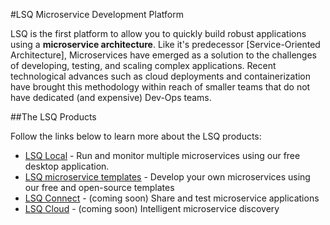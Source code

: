 #LSQ Microservice Development Platform

LSQ is the first platform to allow you to quickly build robust applications using a **microservice architecture**. Like it's predecessor [Service-Oriented Architecture], Microservices have emerged as a solution to the challenges of developing, testing, and scaling complex applications. Recent technological advances such as cloud deployments and containerization have brought this methodology within reach of smaller teams that do not have dedicated (and expensive) Dev-Ops teams.

##The LSQ Products

Follow the links below to learn more about the LSQ products:

- [LSQ Local] - Run and monitor multiple microservices using our free desktop application.
- [LSQ microservice templates] - Develop your own microservices using our free and open-source templates 
- [LSQ Connect] - (coming soon) Share and test microservice applications
- [LSQ Cloud] - (coming soon) Intelligent microservice discovery


[Microservices]: http://martinfowler.com/articles/microservices.html
[Building Microservices]: http://shop.oreilly.com/product/0636920033158.do
[Warehouse Computing and the Evolution of the Datacenter]: http://lennypruss.co/post/110633066423/warehouse-computing-and-the-evolution-of-the


[Compose.io]: http://compose.io

[LSQ Local]: /local.md
[LSQ microservice templates]: https://github.com/lsqio/node-micro
[LSQ Connect]: https://lsq.io/#products
[LSQ Cloud]: https://lsq.io/#products
